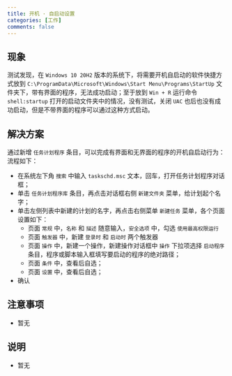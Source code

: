 ```yaml
---
title: 开机 · 自启动设置
categories: [工作]
comments: false
---
```


## 现象
测试发现，在 `Windows 10 20H2` 版本的系统下，将需要开机自启动的软件快捷方式放到 `C:\ProgramData\Microsoft\Windows\Start Menu\Programs\StartUp` 文件夹下，带有界面的程序，无法成功启动；至于放到 `Win + R` 运行命令 `shell:startup` 打开的启动文件夹中的情况，没有测试，关闭 `UAC` 也后也没有成功启动，但是不带界面的程序可以通过这种方式启动。

## 解决方案
通过新增 `任务计划程序` 条目，可以完成有界面和无界面的程序的开机自启动行为：流程如下：

* 在系统左下角 `搜索` 中输入 `taskschd.msc` 文本，回车，打开任务计划程序对话框；
* 单击 `任务计划程序库` 条目，再点击对话框右侧 `新建文件夹` 菜单，给计划起个名字；
* 单击左侧列表中新建的计划的名字，再点击右侧菜单 `新建任务` 菜单，各个页面设置如下：
  * 页面 `常规` 中，`名称` 和 `描述` 随意输入，`安全选项` 中，勾选 `使用最高权限运行`
  * 页面 `触发器` 中，新建 `登录时` 和 `启动时` 两个触发器
  * 页面 `操作` 中，新建一个操作，新建操作对话框中 `操作` 下拉项选择 `启动程序` 条目，程序或脚本输入框填写要启动的程序的绝对路径；
  * 页面 `条件` 中，查看后自选；
  * 页面 `设置` 中，查看后自选；
* 确认

## 注意事项

- 暂无

## 说明

- 暂无

